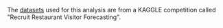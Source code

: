 The [datasets](https://www.kaggle.com/c/recruit-restaurant-visitor-forecasting/data) used for this analysis are from a KAGGLE competition called "Recruit Restaurant Visitor Forecasting".

